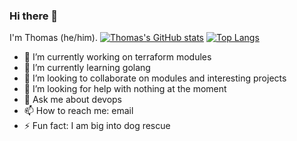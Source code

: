 ### Hi there 👋

I'm Thomas (he/him).
[![Thomas's GitHub stats](https://github-readme-stats.vercel.app/api?username=thomasvincent)](https://github.com/thomasvincent/github-readme-stats)
[![Top Langs](https://github-readme-stats.vercel.app/api/top-langs/?username=thomasvincent)](https://github.com/thomasvincent/github-readme-stats)


- 🔭 I’m currently working on terraform modules
- 🌱 I’m currently learning golang
- 👯 I’m looking to collaborate on modules and interesting projects
- 🤔 I’m looking for help with nothing at the moment
- 💬 Ask me about devops
- 📫 How to reach me: email
- ⚡ Fun fact: I am big into dog rescue
